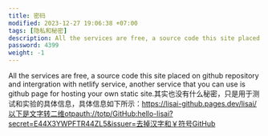 ```yaml
---
title: 密码
modified: 2023-12-27 19:06:38 +07:00
tags: [隐私和秘密]
description: All the services are free, a source code this site placed on github repository and intergration with netlify service, another service that you can use is github page for hosting your own static site.
password: 4399
weight: -1  
---
```


All the services are free, a source code this site placed on github repository and intergration with netlify service, another service that you can use is github page for hosting your own static site.其实也没有什么秘密，只是用于测试和实验的具体信息，具体信息如下所示：https://lisai-github.pages.dev/lisai/以下是文字转二维otpauth://totp/GitHub:hello-lisai?secret=E44X3YWPFTR44ZL5&issuer=去掉汉字和￥符号GitHub









